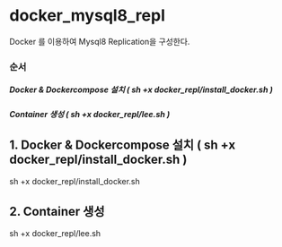 # docker_mysql8_repl
Docker 를 이용하여 Mysql8 Replication을 구성한다. 

### 순서
##### Docker & Dockercompose 설치 ( sh +x docker_repl/install_docker.sh )
##### Container 생성 ( sh +x docker_repl/lee.sh )


## 1. Docker & Dockercompose 설치 ( sh +x docker_repl/install_docker.sh )

sh +x docker_repl/install_docker.sh



## 2. Container 생성 


 sh +x docker_repl/lee.sh 


